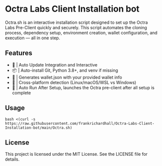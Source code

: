 # Octra Labs Client Installation bot

Octra.sh is an interactive installation script designed to set up the Octra Labs Pre-Client quickly and securely. This script automates the cloning process, dependency setup, environment creation, wallet configuration, and execution — all in one step.

## Features
* 🔁 | Auto Update Integration and Interactive
* 📦 | Auto-install Git, Python 3.8+, and venv if missing
* 📄 | Generates wallet.json with your provided wallet info
* 🧠 | Cross-platform detection (Linux/macOS/WSL vs Windows)
* 🚀 | Auto Run After Setup, launches the Octra pre-client after all setup is complete

## Usage

```
bash <(curl -s https://raw.githubusercontent.com/frankrichardhall/Octra-Labs-Client-Installation-bot/main/Octra.sh)
```

## License
This project is licensed under the MIT License. See the LICENSE file for details.
 
 
 
 
 
